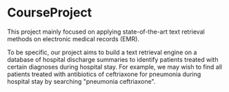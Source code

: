 # CourseProject

This project mainly focused on applying state-of-the-art text retrieval methods on electronic medical records (EMR). 

To be specific, our project aims to build a text retrieval engine on a database of hospital discharge summaries to identify patients treated with certain diagnoses during hospital stay. For example, we may wish to find all patients treated with antibiotics of ceftriaxone for pneumonia during hospital stay by searching "pneumonia ceftriaxone". 
